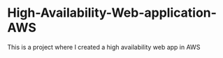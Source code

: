 # High-Availability-Web-application-AWS
This is a project where I created a high availability web app in AWS
